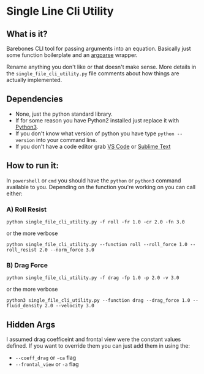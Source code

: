 # Single Line Cli Utility

## What is it?

Barebones CLI tool for passing arguments into an equation. Basically just some function boilerplate and an [argparse](https://docs.python.org/3/library/argparse.html) wrapper.

Rename anything you don't like or that doesn't make sense. More details in the `single_file_cli_utility.py` file comments about how things are actually implemented.

## Dependencies

* None, just the python standard library.
* If for some reason you have Python2 installed just replace it with [Python3](https://www.python.org/downloads/).
* If you don't know what version of python you have type `python --version` into your command line.
* If you don't have a code editor grab [VS Code](https://code.visualstudio.com/) or [Sublime Text](https://www.sublimetext.com/)

## How to run it:

In `powershell` or `cmd` you should have the `python` or `python3` command available to you. Depending on the function you're working on you can call either:

### A) Roll Resist

```python single_file_cli_utility.py -f roll -fr 1.0 -cr 2.0 -fn 3.0```

or the more verbose

```python single_file_cli_utility.py --function roll --roll_force 1.0 --roll_resist 2.0 --norm_force 3.0```

### B) Drag Force

```python single_file_cli_utility.py -f drag -fp 1.0 -p 2.0 -v 3.0```

or the more verbose

```python3 single_file_cli_utility.py --function drag --drag_force 1.0 --fluid_density 2.0 --velocity 3.0```

## Hidden Args

I assumed drag coefficeint and frontal view were the constant values defined. If you want to override them you can just add them in using the:
* `--coeff_drag` or `-ca` flag
* `--frontal_view` or `-a` flag